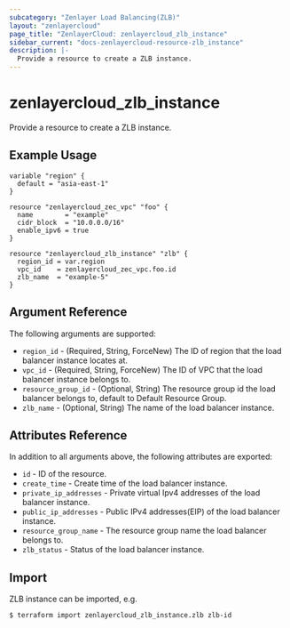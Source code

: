 ```yaml
---
subcategory: "Zenlayer Load Balancing(ZLB)"
layout: "zenlayercloud"
page_title: "ZenlayerCloud: zenlayercloud_zlb_instance"
sidebar_current: "docs-zenlayercloud-resource-zlb_instance"
description: |-
  Provide a resource to create a ZLB instance.
---
```


# zenlayercloud_zlb_instance

Provide a resource to create a ZLB instance.

## Example Usage

```hcl
variable "region" {
  default = "asia-east-1"
}

resource "zenlayercloud_zec_vpc" "foo" {
  name        = "example"
  cidr_block  = "10.0.0.0/16"
  enable_ipv6 = true
}

resource "zenlayercloud_zlb_instance" "zlb" {
  region_id = var.region
  vpc_id    = zenlayercloud_zec_vpc.foo.id
  zlb_name  = "example-5"
}
```

## Argument Reference

The following arguments are supported:

* `region_id` - (Required, String, ForceNew) The ID of region that the load balancer instance locates at.
* `vpc_id` - (Required, String, ForceNew) The ID of VPC that the load balancer instance belongs to.
* `resource_group_id` - (Optional, String) The resource group id the load balancer belongs to, default to Default Resource Group.
* `zlb_name` - (Optional, String) The name of the load balancer instance.

## Attributes Reference

In addition to all arguments above, the following attributes are exported:

* `id` - ID of the resource.
* `create_time` - Create time of the load balancer instance.
* `private_ip_addresses` - Private virtual Ipv4 addresses of the load balancer instance.
* `public_ip_addresses` - Public IPv4 addresses(EIP) of the load balancer instance.
* `resource_group_name` - The resource group name the load balancer belongs to.
* `zlb_status` - Status of the load balancer instance.


## Import

ZLB instance can be imported, e.g.

```
$ terraform import zenlayercloud_zlb_instance.zlb zlb-id
```

